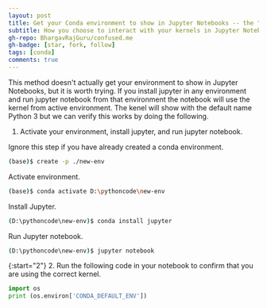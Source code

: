 ```yaml
---
layout: post
title: Get your Conda environment to show in Jupyter Notebooks -- the "My Way"
subtitle: How you choose to interact with your kernels in Jupyter Notebook
gh-repo: BhargavRajGuru/confused.me
gh-badge: [star, fork, follow]
tags: [conda]
comments: true
---
```


This method doesn't actually get your environment to show in Jupyter Notebooks, but it is worth trying. If you install jupyter in any environment and run jupyter notebook from that environment the notebook will use the kernel from active environment. The kenel will show with the default name Python 3 but we can verify this works by doing the following.

1. Activate your environment, install jupyter, and run jupyter notebook.

Ignore this step if you have already created a conda environment.

```bash
(base)$ create -p ./new-env
```

Activate environment.

```bash
(base)$ conda activate D:\pythoncode\new-env
```

Install Jupyter.

```bash
(D:\pythoncode\new-env)$ conda install jupyter
```

Run Jupyter notebook.

```bash
(D:\pythoncode\new-env)$ jupyter notebook
```

{:start="2"}
2. Run the following code in your notebook to confirm that you are using the correct kernel.

```python
import os
print (os.environ['CONDA_DEFAULT_ENV'])
```
